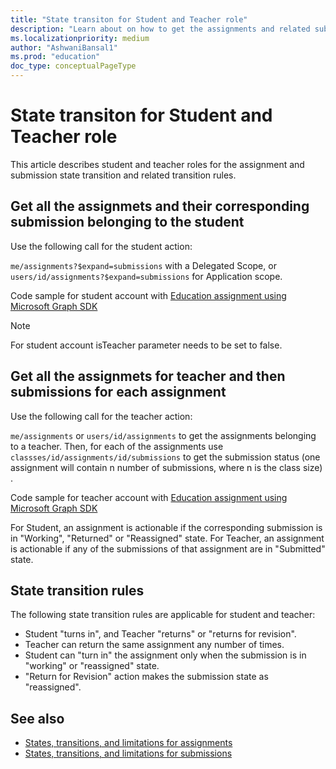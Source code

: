 ```yaml
---
title: "State transiton for Student and Teacher role"
description: "Learn about on how to get the assignments and related submission for Teachers and Students with state transition rules"
ms.localizationpriority: medium
author: "AshwaniBansal1"
ms.prod: "education"
doc_type: conceptualPageType
---
```


# State transiton for Student and Teacher role

This article describes student and teacher roles for the assignment and submission state transition and related transition rules.

## Get all the assignmets and their corresponding submission belonging to the student

Use the following call for the student action:

`me/assignments?$expand=submissions` with a Delegated Scope, or `users/id/assignments?$expand=submissions` for Application scope.

Code sample for student account with [Education assignment using Microsoft Graph SDK](https://github.com/microsoft/edu-assignments-graph-sdk/blob/main/samples/csharp/MicrosoftEduGraphSamples/Workflows/AssignmentWorkflow.cs#L62)

> [!NOTE]
> For student account isTeacher parameter needs to be set to false.

## Get all the assignmets for teacher and then submissions for each assignment

Use the following call for the teacher action:

`me/assignments` or `users/id/assignments` to get the assignments belonging to a teacher.
Then, for each of the assignments use `classses/id/assignments/id/submissions` to get the submission status (one assignment will contain n number of submissions, where n is the class size) .

Code sample for teacher account with [Education assignment using Microsoft Graph SDK](https://github.com/microsoft/edu-assignments-graph-sdk/blob/main/samples/csharp/MicrosoftEduGraphSamples/Workflows/AssignmentWorkflow.cs#L62)

For Student, an assignment is actionable if the corresponding submission is in "Working", "Returned" or "Reassigned" state. For Teacher, an assignment is actionable if any of the submissions of that assignment are in "Submitted" state.

## State transition rules

The following state transition rules are applicable for student and teacher:

* Student "turns in", and Teacher "returns" or "returns for revision".
* Teacher can return the same assignment any number of times.
* Student can "turn in" the assignment only when the submission is in "working" or "reassigned" state.
* "Return for Revision" action makes the submission state as "reassigned".

## See also

- [States, transitions, and limitations for assignments](assignments-states-transition)
- [States, transitions, and limitations for submissions](submissions-states-transition)
